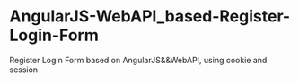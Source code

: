 # AngularJS-WebAPI_based-Register-Login-Form
Register Login Form based on AngularJS&amp;&amp;WebAPI, using cookie and session
